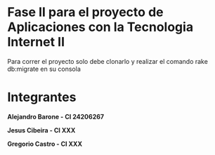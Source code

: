 # Fase II para el proyecto de Aplicaciones con la Tecnologia Internet II

Para correr el proyecto solo debe clonarlo y realizar el comando rake db:migrate en su consola

# Integrantes

**Alejandro Barone - CI 24206267**

**Jesus Cibeira - CI XXX**

**Gregorio Castro - CI XXX**
